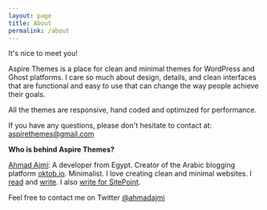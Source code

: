 ```yaml
---
layout: page
title: About
permalink: /about
---
```


It's nice to meet you!

Aspire Themes is a place for clean and minimal themes for WordPress and Ghost platforms. I care so much about design, details, and clean interfaces that are functional and easy to use that can change the way people achieve their goals.

All the themes are responsive, hand coded and optimized for performance.

If you have any questions, please don't hesitate to contact at: aspirethemes@gmail.com

**Who is behind Aspire Themes?**

[Ahmad Ajmi](http://ahmadajmi.com/): A developer from Egypt. Creator of the Arabic blogging platform [oktob.io](https://oktob.io/). Minimalist. I love creating clean and minimal websites. I [read](https://www.goodreads.com/user/show/5387651-ahmad-ajmi) and [write](https://oktob.io/ahmadajmi). I also [write for SitePoint](http://www.sitepoint.com/author/aajmi/).

Feel free to contact me on Twitter [@ahmadajmi](https://twitter.com/ahmadajmi)